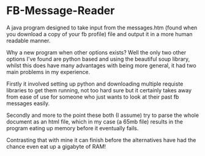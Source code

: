 # FB-Message-Reader
A java program designed to take input from the messages.htm (found when you download a copy of your fb profile)  file and output it in a more human readable manner.


Why a new program when other options exists? 
Well the only two other options I've found are python based and using the beautiful soup library, whilst this does have many advantages with being more general, it had two main problems in my experience.

Firstly it involved setting up python and downloading multiple requiste libraries to get them running, not too hard sure but it certainly takes away from ease of use for someone who just wants to look at their past fb messages easily.

Secondly and more to the point these both (I assume) try to parse the whole document as an html file, which in my case (a 65mb file) results in the program eating up memory before it eventually fails.

Contrasting that with mine it can finish before the alternatives have had the chance even eat up a gigabyte of RAM!
